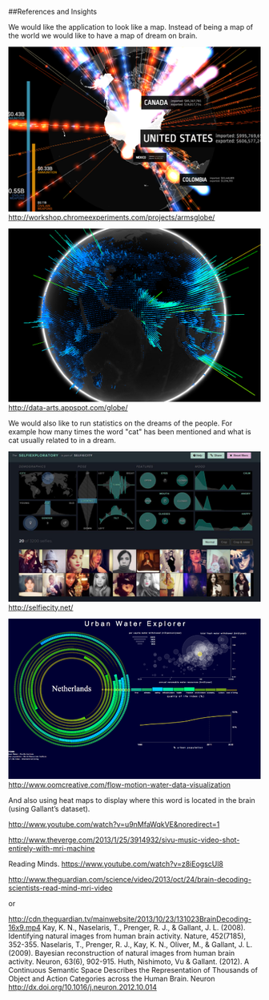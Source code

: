 ##References and Insights

We would like the application to look like a map. Instead of being a map of the world we would like to have a map of dream on brain.

![world](../project_images/ref_1.png?raw=true "world")
http://workshop.chromeexperiments.com/projects/armsglobe/

![world](../project_images/ref_2.png?raw=true "world")
http://data-arts.appspot.com/globe/


We would also like to run statistics on the dreams of the people. For example how many times the word "cat" has been mentioned and what is cat usually related to in a dream.


![viz](../project_images/ref_3.jpg?raw=true "viz")
http://selfiecity.net/

![viz](../project_images/ref_4.png?raw=true "viz")
http://www.oomcreative.com/flow-motion-water-data-visualization

And also using heat maps to display where this word is located in the brain (using Gallant’s dataset).





http://www.youtube.com/watch?v=u9nMfaWqkVE&noredirect=1

http://www.theverge.com/2013/1/25/3914932/sivu-music-video-shot-entirely-with-mri-machine

Reading Minds. https://www.youtube.com/watch?v=z8iEogscUl8

http://www.theguardian.com/science/video/2013/oct/24/brain-decoding-scientists-read-mind-mri-video 

or 

http://cdn.theguardian.tv/mainwebsite/2013/10/23/131023BrainDecoding-16x9.mp4
Kay, K. N., Naselaris, T., Prenger, R. J., & Gallant, J. L. (2008). Identifying natural images from human brain activity. Nature, 452(7185), 352-355.
Naselaris, T., Prenger, R. J., Kay, K. N., Oliver, M., & Gallant, J. L. (2009). Bayesian reconstruction of natural images from human brain activity. Neuron, 63(6), 902-915.
Huth, Nishimoto, Vu & Gallant. (2012). A Continuous Semantic Space Describes the Representation of Thousands of Object and Action Categories across the Human Brain. Neuron http://dx.doi.org/10.1016/j.neuron.2012.10.014

